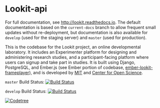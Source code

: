 # Lookit-api

For full documentation, see <http://lookit.readthedocs.io>. The default documentation is based on the `current-docs` branch to allow frequent small updates without re-deployment, but documentation is also available for `develop` (used for the staging server) and `master` (used for production). 

This is the codebase for the Lookit project, an online developmental laboratory. It includes an Experimenter platform for designing and administering research studies, and a participant-facing platform where users can signup and take part in studies. It is built using Django, PostgreSQL, and Ember.js (see Ember portion of codebase, [ ember-lookit-frameplayer](https://github.com/lookit/ember-lookit-frameplayer)), and is developed by [MIT](https://mit.edu) and [Center for Open Science](https://cos.io/).

`master` Build Status: [![Build Status](https://travis-ci.org/lookit/lookit-api.svg?branch=master)](https://travis-ci.org/lookit/lookit-api)

`develop` Build Status: [![Build Status](https://travis-ci.org/lookit/lookit-api.svg?branch=develop)](https://travis-ci.org/lookit/lookit-api)

[![Codetree](https://codetree.com/images/managed-with-codetree.svg)](https://codetree.com/projects/h9M5)
